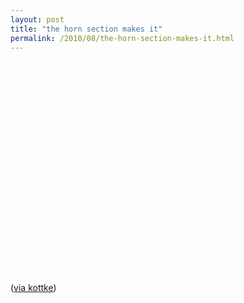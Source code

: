```yaml
---
layout: post
title: "the horn section makes it"
permalink: /2010/08/the-horn-section-makes-it.html
---
```


<p>
<object height="340" type="application/futuresplash" width="560">
<param name="movie" value="http://www.youtube.com/v/ZK6VILyHVDE&amp;hl=en_US&amp;fs=1?rel=0&amp;hd=1" />
<param name="allowFullScreen" value="true" />
<param name="allowscriptaccess" value="always" /><embed allowfullscreen="true" allowscriptaccess="always" height="340" src="http://www.youtube.com/v/ZK6VILyHVDE&amp;hl=en_US&amp;fs=1?rel=0&amp;hd=1" type="application/futuresplash" width="560" />
</object>
</p>
<p>(<a href="http://kottke.org/10/08/good-music-sounds-good">via kottke</a>)</p>


